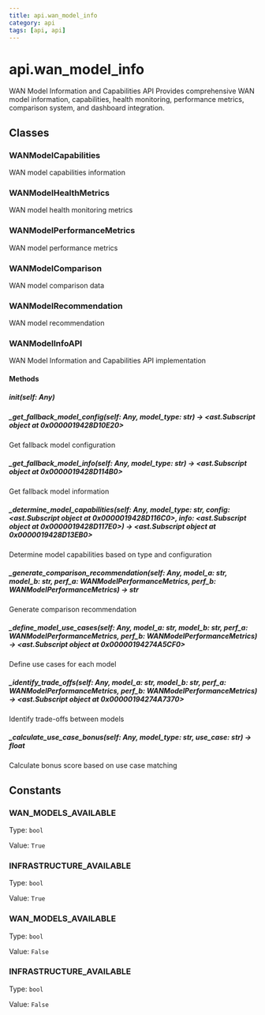 ```yaml
---
title: api.wan_model_info
category: api
tags: [api, api]
---
```


# api.wan_model_info

WAN Model Information and Capabilities API
Provides comprehensive WAN model information, capabilities, health monitoring,
performance metrics, comparison system, and dashboard integration.

## Classes

### WANModelCapabilities

WAN model capabilities information

### WANModelHealthMetrics

WAN model health monitoring metrics

### WANModelPerformanceMetrics

WAN model performance metrics

### WANModelComparison

WAN model comparison data

### WANModelRecommendation

WAN model recommendation

### WANModelInfoAPI

WAN Model Information and Capabilities API implementation

#### Methods

##### __init__(self: Any)



##### _get_fallback_model_config(self: Any, model_type: str) -> <ast.Subscript object at 0x0000019428D10E20>

Get fallback model configuration

##### _get_fallback_model_info(self: Any, model_type: str) -> <ast.Subscript object at 0x0000019428D114B0>

Get fallback model information

##### _determine_model_capabilities(self: Any, model_type: str, config: <ast.Subscript object at 0x0000019428D116C0>, info: <ast.Subscript object at 0x0000019428D117E0>) -> <ast.Subscript object at 0x0000019428D13EB0>

Determine model capabilities based on type and configuration

##### _generate_comparison_recommendation(self: Any, model_a: str, model_b: str, perf_a: WANModelPerformanceMetrics, perf_b: WANModelPerformanceMetrics) -> str

Generate comparison recommendation

##### _define_model_use_cases(self: Any, model_a: str, model_b: str, perf_a: WANModelPerformanceMetrics, perf_b: WANModelPerformanceMetrics) -> <ast.Subscript object at 0x00000194274A5CF0>

Define use cases for each model

##### _identify_trade_offs(self: Any, model_a: str, model_b: str, perf_a: WANModelPerformanceMetrics, perf_b: WANModelPerformanceMetrics) -> <ast.Subscript object at 0x00000194274A7370>

Identify trade-offs between models

##### _calculate_use_case_bonus(self: Any, model_type: str, use_case: str) -> float

Calculate bonus score based on use case matching

## Constants

### WAN_MODELS_AVAILABLE

Type: `bool`

Value: `True`

### INFRASTRUCTURE_AVAILABLE

Type: `bool`

Value: `True`

### WAN_MODELS_AVAILABLE

Type: `bool`

Value: `False`

### INFRASTRUCTURE_AVAILABLE

Type: `bool`

Value: `False`

